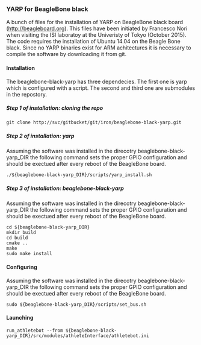 ### YARP for BeagleBone black


A bunch of files for the installation of YARP on BeagleBone black board (http://beagleboard.org). This files have been initiated by Francesco Nori when visiting the ISI laboratoy at the Univeristy of Tokyo (October 2015). The code requires the installation of Ubuntu 14.04 on the Beagle Bone black. Since no YARP binaries exist for ARM achitectures it is necessary to compile the software by downloading it from git. 

#### Installation

The beaglebone-black-yarp has three dependecies. The first one is yarp which is configured with a script. The second and third one are submodules in the repostory.

##### Step 1 of installation: cloning the repo
```
git clone http://svc/gitbucket/git/iron/beaglebone-black-yarp.git
```

##### Step 2 of installation: yarp
Assuming the software was installed in the direcotry beaglebone-black-yarp_DIR the following command sets the proper GPIO configuration and should be exectued after every reboot of the BeagleBone board.

```
./${beaglebone-black-yarp_DIR}/scripts/yarp_install.sh
```

##### Step 3 of installation: beaglebone-black-yarp
Assuming the software was installed in the direcotry beaglebone-black-yarp_DIR the following command sets the proper GPIO configuration and should be exectued after every reboot of the BeagleBone board.

```
cd ${beaglebone-black-yarp_DIR}
mkdir build
cd build
cmake ..
make
sudo make install
```

#### Configuring
Assuming the software was installed in the direcotry beaglebone-black-yarp_DIR the following command sets the proper GPIO configuration and should be exectued after every reboot of the BeagleBone board.

```
sudo ${beaglebone-black-yarp_DIR}/scripts/set_bus.sh
```

#### Launching

```
run_athletebot --from ${beaglebone-black-yarp_DIR}/src/modules/athleteInterface/athletebot.ini
```
